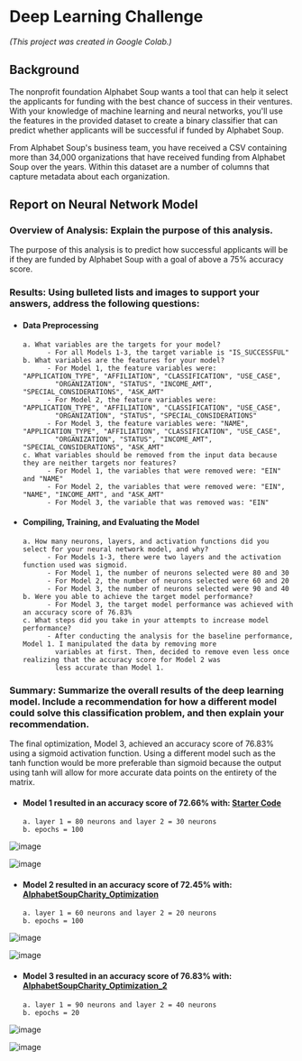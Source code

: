 # Deep Learning Challenge
*(This project was created in Google Colab.)*

## Background
The nonprofit foundation Alphabet Soup wants a tool that can help it select the applicants for funding with the best chance of success in their ventures. With your knowledge of machine learning and neural networks, you'll use the features in the provided dataset to create a binary classifier that can predict whether applicants will be successful if funded by Alphabet Soup.

From Alphabet Soup's business team, you have received a CSV containing more than 34,000 organizations that have received funding from Alphabet Soup over the years. Within this dataset are a number of columns that capture metadata about each organization.

## Report on Neural Network Model
### Overview of Analysis: Explain the purpose of this analysis.
The purpose of this analysis is to predict how successful applicants will be if they are funded by Alphabet Soup with a goal of above a 75% accuracy score.

### Results: Using bulleted lists and images to support your answers, address the following questions:
- #### Data Preprocessing
      a. What variables are the targets for your model? 
            - For all Models 1-3, the target variable is "IS_SUCCESSFUL"
      b. What variables are the features for your model? 
            - For Model 1, the feature variables were: "APPLICATION_TYPE", "AFFILIATION", "CLASSIFICATION", "USE_CASE",  
              "ORGANIZATION", "STATUS", "INCOME_AMT", "SPECIAL_CONSIDERATIONS", "ASK_AMT" 
            - For Model 2, the feature variables were: "APPLICATION_TYPE", "AFFILIATION", "CLASSIFICATION", "USE_CASE",  
              "ORGANIZATION", "STATUS", "SPECIAL_CONSIDERATIONS"
            - For Model 3, the feature variables were: "NAME", "APPLICATION_TYPE", "AFFILIATION", "CLASSIFICATION", "USE_CASE",  
              "ORGANIZATION", "STATUS", "INCOME_AMT", "SPECIAL_CONSIDERATIONS", "ASK_AMT"
      c. What variables should be removed from the input data because they are neither targets nor features?
            - For Model 1, the variables that were removed were: "EIN" and "NAME"
            - For Model 2, the variables that were removed were: "EIN", "NAME", "INCOME_AMT", and "ASK_AMT"
            - For Model 3, the variable that was removed was: "EIN"

- #### Compiling, Training, and Evaluating the Model
      a. How many neurons, layers, and activation functions did you select for your neural network model, and why?
            - For Models 1-3, there were two layers and the activation function used was sigmoid.
            - For Model 1, the number of neurons selected were 80 and 30
            - For Model 2, the number of neurons selected were 60 and 20
            - For Model 3, the number of neurons selected were 90 and 40
      b. Were you able to achieve the target model performance?
            - For Model 3, the target model performance was achieved with an accuracy score of 76.83%
      c. What steps did you take in your attempts to increase model performance?
            - After conducting the analysis for the baseline performance, Model 1. I manipulated the data by removing more 
              variables at first. Then, decided to remove even less once realizing that the accuracy score for Model 2 was 
              less accurate than Model 1.

### Summary: Summarize the overall results of the deep learning model. Include a recommendation for how a different model could solve this classification problem, and then explain your recommendation.
The final optimization, Model 3, achieved an accuracy score of 76.83% using a sigmoid activation function. Using a different model such as the tanh function would be more preferable than sigmoid because the output using tanh will allow for more accurate data points on the entirety of the matrix.

- #### Model 1 resulted in an accuracy score of 72.66% with: [Starter Code](Starter_Code.ipynb)
      a. layer 1 = 80 neurons and layer 2 = 30 neurons
      b. epochs = 100


![image](https://github.com/fiyang89/deep-learning-challenge/assets/120594187/6094a8d4-6107-4d32-905e-5a3a37b15650)

![image](https://github.com/fiyang89/deep-learning-challenge/assets/120594187/c2f5678f-886e-46a1-9602-ddb096668e2b)

- #### Model 2 resulted in an accuracy score of 72.45% with: [AlphabetSoupCharity_Optimization](AlphabetSoupCharity_Optimization.ipynb)
      a. layer 1 = 60 neurons and layer 2 = 20 neurons
      b. epochs = 100


![image](https://github.com/fiyang89/deep-learning-challenge/assets/120594187/bf333864-265b-4f99-9af9-719ae45ec1f0)

![image](https://github.com/fiyang89/deep-learning-challenge/assets/120594187/7b094e2d-6b79-4676-a29f-83b4f265adb0)

- #### Model 3 resulted in an accuracy score of 76.83% with: [AlphabetSoupCharity_Optimization_2](AlphabetSoupCharity_Optimization_2.ipynb)
      a. layer 1 = 90 neurons and layer 2 = 40 neurons
      b. epochs = 20


![image](https://github.com/fiyang89/deep-learning-challenge/assets/120594187/93d37cb3-085e-45f6-b08a-dfa493fd04de)

![image](https://github.com/fiyang89/deep-learning-challenge/assets/120594187/02ca2b60-6071-4381-90bb-2682a49fb78c)



